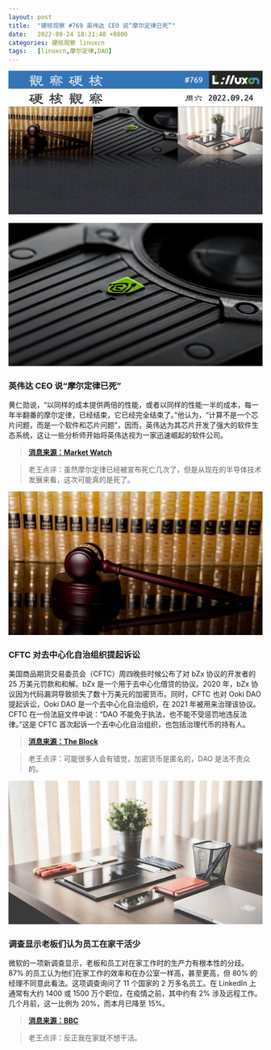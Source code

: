 ```yaml
---
layout: post
title:	"硬核观察 #769 英伟达 CEO 说“摩尔定律已死”"
date:	2022-09-24 18:31:40 +0800 
categories:	硬核观察 linuxcn 
tags:	[linuxcn,摩尔定律,DAO]
---
```



![](/Asserts/Images/album/202209/24/183020i7ou200uy72cznut.jpg)


![](/Asserts/Images/album/202209/24/183029v70zv8u6u7jui9r9.jpg)


### 英伟达 CEO 说“摩尔定律已死”


黄仁勋说，“以同样的成本提供两倍的性能，或者以同样的性能一半的成本，每一年半翻番的摩尔定律，已经结束，它已经完全结束了。”他认为，“计算不是一个芯片问题，而是一个软件和芯片问题”，因而，英伟达为其芯片开发了强大的软件生态系统，这让一些分析师开始将英伟达视为一家迅速崛起的软件公司。



> 
> **[消息来源：Market Watch](https://www.marketwatch.com/story/moores-laws-dead-nvidia-ceo-jensen-says-in-justifying-gaming-card-price-hike-11663798618)**
> 
> 
> 



> 
> 老王点评：虽然摩尔定律已经被宣布死亡几次了，但是从现在的半导体技术发展来看，这次可能真的是死了。
> 
> 
> 


![](/Asserts/Images/album/202209/24/183040uw1umi126sss1641.jpg)


### CFTC 对去中心化自治组织提起诉讼


美国商品期货交易委员会（CFTC）周四晚些时候公布了对 bZx 协议的开发者的 25 万美元罚款和和解。bZx 是一个用于去中心化借贷的协议。2020 年，bZx 协议因为代码漏洞导致损失了数十万美元的加密货币。同时，CFTC 也对 Ooki DAO 提起诉讼，Ooki DAO 是一个去中心化自治组织，在 2021 年被用来治理该协议。CFTC 在一份法庭文件中说：“DAO 不能免于执法，也不能不受惩罚地违反法律。”这是 CFTC 首次起诉一个去中心化自治组织，也包括治理代币的持有人。



> 
> **[消息来源：The Block](https://www.theblock.co/post/172274/cftc-files-lawsuit-against-decentralized-autonomous-organization)**
> 
> 
> 



> 
> 老王点评：可能很多人会有错觉，加密货币是匿名的，DAO 是法不责众的。
> 
> 
> 


![](/Asserts/Images/album/202209/24/183111f470ndcg79eh9nh0.jpg)


### 调查显示老板们认为员工在家干活少


微软的一项新调查显示，老板和员工对在家工作时的生产力有根本性的分歧。87% 的员工认为他们在家工作的效率和在办公室一样高，甚至更高，但 80% 的经理不同意此看法。这项调查询问了 11 个国家的 2 万多名员工。在 LinkedIn 上通常有大约 1400 或 1500 万个职位，在疫情之前，其中约有 2% 涉及远程工作。几个月前，这一比例为 20%，而本月已降至 15%。



> 
> **[消息来源：BBC](https://www.bbc.com/news/business-62980639)**
> 
> 
> 



> 
> 老王点评：反正我在家就不想干活。
> 
> 
>
